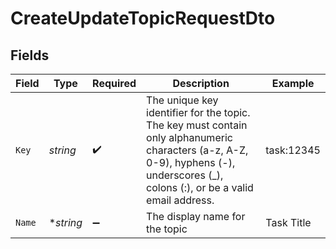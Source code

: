 # CreateUpdateTopicRequestDto


## Fields

| Field                                                                                                                                                                              | Type                                                                                                                                                                               | Required                                                                                                                                                                           | Description                                                                                                                                                                        | Example                                                                                                                                                                            |
| ---------------------------------------------------------------------------------------------------------------------------------------------------------------------------------- | ---------------------------------------------------------------------------------------------------------------------------------------------------------------------------------- | ---------------------------------------------------------------------------------------------------------------------------------------------------------------------------------- | ---------------------------------------------------------------------------------------------------------------------------------------------------------------------------------- | ---------------------------------------------------------------------------------------------------------------------------------------------------------------------------------- |
| `Key`                                                                                                                                                                              | *string*                                                                                                                                                                           | :heavy_check_mark:                                                                                                                                                                 | The unique key identifier for the topic. The key must contain only alphanumeric characters (a-z, A-Z, 0-9), hyphens (-), underscores (_), colons (:), or be a valid email address. | task:12345                                                                                                                                                                         |
| `Name`                                                                                                                                                                             | **string*                                                                                                                                                                          | :heavy_minus_sign:                                                                                                                                                                 | The display name for the topic                                                                                                                                                     | Task Title                                                                                                                                                                         |